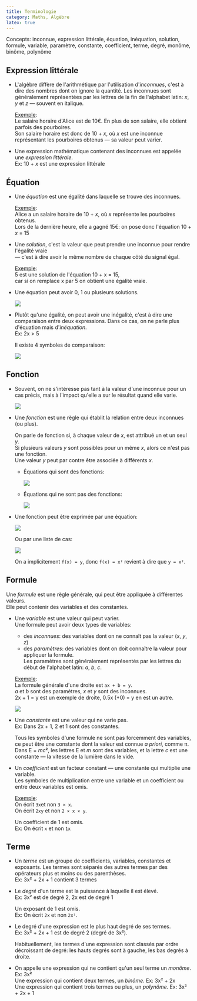 ```yaml
---
title: Terminologie
category: Maths, Algèbre
latex: true
---
```


Concepts: inconnue, expression littérale, équation, inéquation, solution, formule, variable, paramètre, constante, coefficient, terme, degré, monôme, binôme, polynôme

## Expression littérale

* L'algèbre diffère de l'arithmétique par l'utilisation d'*inconnues*, c'est à dire des nombres dont on ignore la quantité. Les inconnues sont généralement représentées par les lettres de la fin de l'alphabet latin: *x*, *y* et *z* — souvent en italique.

  <ins>Exemple</ins>:  
  Le salaire horaire d'Alice est de 10€. En plus de son salaire, elle obtient parfois des pourboires.  
  Son salaire horaire est donc de 10 + *x*, où *x* est une inconnue représentant les pourboires obtenus — sa valeur peut varier.

* Une expression mathématique contenant des inconnues est appelée une *expression littérale*.  
  Ex: 10 + *x* est une expression littérale

## Équation

* Une *équation* est une égalité dans laquelle se trouve des inconnues.  

  <ins>Exemple</ins>:  
  Alice a un salaire horaire de 10 + *x*, où *x* représente les pourboires obtenus.  
  Lors de la dernière heure, elle a gagné 15€: on pose donc l'équation 10 + *x* = 15

* Une *solution*, c'est la valeur que peut prendre une inconnue pour rendre l'égalité vraie  
  — c'est à dire avoir le même nombre de chaque côté du signal égal.  

  <ins>Exemple</ins>:  
  5 est une solution de l'équation 10 + x = 15,  
  car si on remplace x par 5 on obtient une égalité vraie.

* Une équation peut avoir 0, 1 ou plusieurs solutions.

  ![](https://i.imgur.com/iiN7WSi.png)

* Plutôt qu'une égalité, on peut avoir une inégalité, c'est à dire une comparaison entre deux expressions. Dans ce cas, on ne parle plus d'équation mais d'*inéquation*.  
  Ex: 2x > 5  

  Il existe 4 symboles de comparaison:

  ![](https://i.imgur.com/v3dSQ5o.png)

## Fonction

* Souvent, on ne s'intéresse pas tant à la valeur d'une inconnue pour un cas précis, mais à l'impact qu'elle a sur le résultat quand elle varie.

  ![](https://i.imgur.com/N74jUOB.png)

* Une *fonction* est une règle qui établit la relation entre deux inconnues (ou plus).

  On parle de fonction si, à chaque valeur de *x*, est attribué un et un seul *y*.  
  Si plusieurs valeurs *y* sont possibles pour un même *x*, alors ce n'est pas une fonction.  
  Une valeur *y* peut par contre être associée à différents *x*.

  - Équations qui sont des fonctions:

    ![](https://i.imgur.com/qsSWKNo.png)

  - Équations qui ne sont pas des fonctions:

    ![](https://i.imgur.com/mSsItzv.png)

* Une fonction peut être exprimée par une équation:

  ![](https://i.imgur.com/tAXyxHJ.png)

  Ou par une liste de cas:

  ![](https://i.imgur.com/hvHAbnu.png)

  On a implicitement `f(x) = y`, donc `f(x) = x²` revient à dire que `y = x²`.

## Formule

Une *formule* est une règle générale, qui peut être appliquée à différentes valeurs.  
Elle peut contenir des variables et des constantes.

* Une *variable* est une valeur qui peut varier.  
  Une formule peut avoir deux types de variables:

  * des *inconnues*: des variables dont on ne connaît pas la valeur (*x*, *y*, *z*)
  * des *paramètres*: des variables dont on doit connaître la valeur pour appliquer la formule.  
    Les paramètres sont généralement représentés par les lettres du début de l'alphabet latin: *a*, *b*, *c*.

  <ins>Exemple</ins>:  
  La formule générale d'une droite est `ax + b = y`.  
  *a* et *b* sont des paramètres, *x* et *y* sont des inconnues.  
  2x + 1 = y est un exemple de droite, 0.5x (+0) = y en est un autre.

  ![](https://i.imgur.com/9OepfAV.png)

* Une *constante* est une valeur qui ne varie pas.  
  Ex: Dans 2x + 1, 2 et 1 sont des constantes.

  Tous les symboles d'une formule ne sont pas forcemment des variables, ce peut être une constante dont la valeur est connue *a priori*, comme π. Dans E = *mc*², les lettres E et *m* sont des variables, et la lettre *c* est une constante — la vitesse de la lumière dans le vide.

* Un *coefficient* est un facteur constant — une constante qui multiplie une variable.  
  Les symboles de multiplication entre une variable et un coefficient ou entre deux variables est omis.  

  <ins>Exemple</ins>:  
  On écrit `3x`et non `3 × x`.  
  On écrit `2xy` et non `2 × x × y`.

  Un coefficient de 1 est omis.  
  Ex: On écrit `x` et non `1x`

## Terme

* Un *terme* est un groupe de coefficients, variables, constantes et exposants. Les termes sont séparés des autres termes par des opérateurs plus et moins ou des parenthèses.  
  Ex: 3x² + 2x + 1 contient 3 termes

* Le *degré* d'un terme est la puissance à laquelle il est élevé.  
  Ex: 3x² est de degré 2, 2x est de degré 1

  Un exposant de 1 est omis.  
  Ex: On écrit `2x` et non `2x¹`.

* Le degré d'une expression est le plus haut degré de ses termes.  
  Ex: 3x² + 2x + 1 est de degré 2 (degré de 3x²).

  Habituellement, les termes d'une expression sont classés par ordre décroissant de degré: les hauts degrés sont à gauche, les bas degrés à droite.

* On appelle une expression qui ne contient qu'un seul terme un *monôme*. Ex: 3x²  
  Une expression qui contient deux termes, un *binôme*. Ex: 3x² + 2x  
  Une expression qui contient trois termes ou plus, un *polynôme*. Ex: 3x² + 2x + 1

